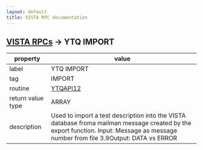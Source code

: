 ```yaml
---
layout: default
title: VISTA RPC documentation
---
```




## [VISTA RPCs](TableOfContent.md) &#8594; YTQ IMPORT 

 property | value 
--- | --- 
 label | YTQ IMPORT
 tag | IMPORT
 routine | [YTQAPI12](http://code.osehra.org/dox/Routine_YTQAPI12_source.html)
 return value type | ARRAY
 description | Used to import a test description into the VISTA database froma mailman message created by the export function. Input: Message as message number from file 3.9Output: DATA vs ERROR